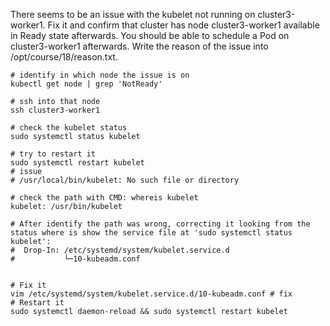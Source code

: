 There seems to be an issue with the kubelet not running on cluster3-worker1. 
Fix it and confirm that cluster has node cluster3-worker1 available in Ready state afterwards. 
You should be able to schedule a Pod on cluster3-worker1 afterwards.
Write the reason of the issue into /opt/course/18/reason.txt.

```
# identify in which node the issue is on
kubectl get node | grep 'NotReady'

# ssh into that node
ssh cluster3-worker1

# check the kubelet status
sudo systemctl status kubelet

# try to restart it
sudo systemctl restart kubelet
# issue
# /usr/local/bin/kubelet: No such file or directory

# check the path with CMD: whereis kubelet
kubelet: /usr/bin/kubelet

# After identify the path was wrong, correcting it looking from the status where is show the service file at 'sudo systemctl status kubelet':
#  Drop-In: /etc/systemd/system/kubelet.service.d
#           └─10-kubeadm.conf


# Fix it
vim /etc/systemd/system/kubelet.service.d/10-kubeadm.conf # fix
# Restart it
sudo systemctl daemon-reload && sudo systemctl restart kubelet
```
